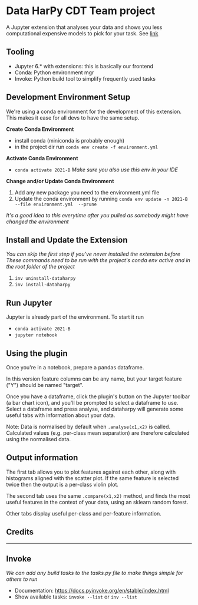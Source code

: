 # Data HarPy CDT Team project

A Jupyter extension that analyses your data and shows you less computational expensive models to pick for your task. See [link](dataharpy/README.md)

## Tooling
- Jupyter 6.* with extensions: this is basically our frontend
- Conda: Python environment mgr
- Invoke: Python build tool to simplify frequently used tasks


## Development Environment Setup
We're using a conda environment for the development of this extension. This makes it ease for all devs to have the same setup.

**Create Conda Environment**
- install conda (miniconda is probably enough)
- in the project dir run `conda env create -f environment.yml`

**Activate Conda Environment**
- `conda activate 2021-B`
*Make sure you also use this env in your IDE*

**Change and/or Update Conda Environment**
1. Add any new package you need to the environment.yml file
2. Update the conda environment by running `conda env update -n 2021-B --file environment.yml  --prune`

*It's a good idea to this everytime after you pulled as somebody might have changed the environment*

## Install and Update the Extension

_You can skip the first step if you've never installed the extension before_
_These commands need to be run with the project's conda env active and in the root folder of the project_
1. `inv uninstall-dataharpy`
2. `inv install-dataharpy`

## Run Jupyter
Jupyter is already part of the environment. To start it run 
- `conda activate 2021-B`
- `jupyter notebook`

## Using the plugin
Once you're in a notebook, prepare a pandas dataframe.

In this version feature columns can be any name, but your target feature ("Y") should be named "target".

Once you have a dataframe, click the plugin's button on the Jupyter toolbar (a bar chart icon), and you'll be prompted to select a dataframe to use.
Select a dataframe and press analyse, and dataharpy will generate some useful tabs with information about your data.

Note: Data is normalised by default when `.analyse(x1,x2)` is called. Calculated values (e.g. per-class mean separation) are therefore calculated using the normalised data.

## Output information

The first tab allows you to plot features against each other, along with histograms aligned with the scatter plot. If the same feature is selected twice then the output is a per-class violin plot.

The second tab uses the same `.compare(x1,x2)` method, and finds the most useful features in the context of your data, using an sklearn random forest.

Other tabs display useful per-class and per-feature information.

## Credits
<TODO>

--------------------
## Invoke

_We can add any build tasks to the tasks.py file to make things simple for others to run_
 - Documentation: https://docs.pyinvoke.org/en/stable/index.html
 - Show available tasks: `invoke --list` or `inv --list`
 

